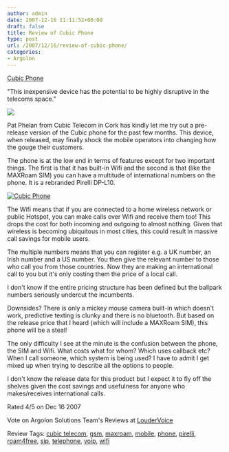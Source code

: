 ```yaml
---
author: admin
date: 2007-12-16 11:11:52+00:00
draft: false
title: Review of Cubic Phone
type: post
url: /2007/12/16/review-of-cubic-phone/
categories:
- Argolon
---
```


[Cubic Phone](http://www.maxroam.com/)

"This inexpensive device has the potential to be highly disruptive in the telecoms space."

![](http://www.loudervoice.com/static/images/4outof5.gif)


Pat Phelan from Cubic Telecom in Cork has kindly let me try out a pre-release version of the Cubic phone for the past few months. This device, when released, may finally shock the mobile operators into changing how the gouge their customers.

The phone is at the low end in terms of features except for two important things. The first is that it has built-in Wifi and the second is that (like the MAXRoam SIM) you can have a multitude of international numbers on the phone. It is a rebranded Pirelli DP-L10. 

[![Cubic Phone](http://farm3.static.flickr.com/2301/2114176125_5becbf2cf3_m.jpg)
](http://www.flickr.com/photos/bandon1/2114176125/)

The Wifi means that if you are connected to a home wireless network or public Hotspot, you can make calls over Wifi and receive them too! This drops the cost for both incoming and outgoing to almost nothing. Given that wireless is becoming ubiquitous in most cities, this could result in massive call savings for mobile users.

The multiple numbers means that you can register e.g. a UK number, an Irish number and a US number. You then give the relevant number to those who call you from those countries. Now they are making an international call to you but it's only costing them the price of a local call.

I don't know if the entire pricing structure has been defined but the ballpark numbers seriously undercut the incumbents.

Downsides? There is only a mickey mouse camera built-in which doesn't work, predictive texting is clunky and there is no bluetooth. But based on the release price that I heard (which will include a MAXRoam SIM), this phone will be a steal!

The only difficulty I see at the minute is the confusion between the phone, the SIM and Wifi. What costs what for whom? Which uses callback etc? When I call someone, which system is being used? I have to admit I get mixed up when trying to describe all the options to people.

I don't know the release date for this product but I expect it to fly off the shelves given the cost savings and usefulness for anyone who makes/receives international calls. 

Rated 4/5 on Dec 16 2007

Vote on Argolon Solutions Team's Reviews at [LouderVoice](http://www.loudervoice.com/people/argolon/)

Review Tags: [cubic telecom](http://www.loudervoice.com/tags/cubic+telecom), [gsm](http://www.loudervoice.com/tags/gsm), [maxroam](http://www.loudervoice.com/tags/maxroam), [mobile](http://www.loudervoice.com/tags/mobile), [phone](http://www.loudervoice.com/tags/phone), [pirelli](http://www.loudervoice.com/tags/pirelli), [roam4free](http://www.loudervoice.com/tags/roam4free), [sip](http://www.loudervoice.com/tags/sip), [telephone](http://www.loudervoice.com/tags/telephone), [voip](http://www.loudervoice.com/tags/voip), [wifi](http://www.loudervoice.com/tags/wifi)
